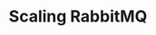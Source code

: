 ---
title: Scaling RabbitMQ
menu:
  docs_{{ .version }}:
    identifier: rm-scaling
    name: Scaling
    parent: rm-guides
    weight: 60
menu_name: docs_{{ .version }}
---